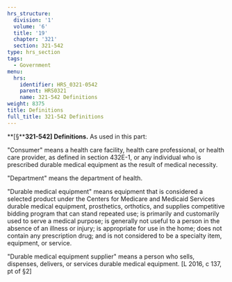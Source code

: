 ```yaml
---
hrs_structure:
  division: '1'
  volume: '6'
  title: '19'
  chapter: '321'
  section: 321-542
type: hrs_section
tags:
  - Government
menu:
  hrs:
    identifier: HRS_0321-0542
    parent: HRS0321
    name: 321-542 Definitions
weight: 8375
title: Definitions
full_title: 321-542 Definitions
---
```

**[§****321-542] Definitions.** As used in this part:

"Consumer" means a health care facility, health care professional, or health care provider, as defined in section 432E-1, or any individual who is prescribed durable medical equipment as the result of medical necessity.

"Department" means the department of health.

"Durable medical equipment" means equipment that is considered a selected product under the Centers for Medicare and Medicaid Services durable medical equipment, prosthetics, orthotics, and supplies competitive bidding program that can stand repeated use; is primarily and customarily used to serve a medical purpose; is generally not useful to a person in the absence of an illness or injury; is appropriate for use in the home; does not contain any prescription drug; and is not considered to be a specialty item, equipment, or service.

"Durable medical equipment supplier" means a person who sells, dispenses, delivers, or services durable medical equipment. [L 2016, c 137, pt of §2]